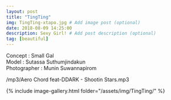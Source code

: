 ```yaml
---
layout: post
title: "TingTing"
img: TingTing-xtapo.jpg # Add image post (optional)
date: 2018-08-09 14:25:00
description: Sexy Girl! # Add post description (optional)
tag: [beautiful]
---
```

Concept : Small Gal     
Model : Sutassa Suthumjindakun  
Photographer : Munin Suwannapirom             

/mp3/Aero Chord feat-DDARK - Shootin Stars.mp3

{% include image-gallery.html folder="/assets/img/TingTing/" %}
